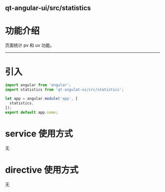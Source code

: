 qt-angular-ui/src/statistics
---

# 功能介绍
页面统计 pv 和 uv 功能。

---

# 引入

```javascript
import angular from 'angular';
import statistics from 'qt-angulat-ui/src/statistics';

let app = angular.module('app', [
  statistics,
]);
export default app.name;
```

# service 使用方式
无

# directive 使用方式
无

